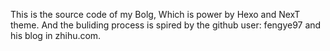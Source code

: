 This is the source code of my Bolg, Which is power by Hexo and NexT theme.
And the buliding process is spired by the github user: fengye97 and his blog in zhihu.com.
